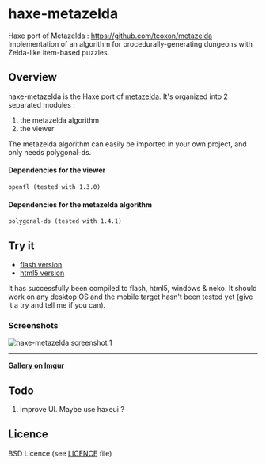 # haxe-metazelda

Haxe port of Metazelda : https://github.com/tcoxon/metazelda  
Implementation of an algorithm for procedurally-generating dungeons with Zelda-like item-based puzzles.

## Overview
haxe-metazelda is the Haxe port of [metazelda](https://github.com/tcoxon/metazelda). It's organized into 2 separated modules : 
 1. the metazelda algorithm
 2. the viewer

The metazelda algorithm can easily be imported in your own project, and only needs polygonal-ds.

#### Dependencies for the viewer
```
openfl (tested with 1.3.0)
```

#### Dependencies for the metazelda algorithm
```
polygonal-ds (tested with 1.4.1)
```

## Try it
 * [flash version](https://dl.dropboxusercontent.com/u/100579483/haxe-metazelda/flash/haxemetazelda.swf)
 * [html5 version](https://dl.dropboxusercontent.com/u/100579483/haxe-metazelda/html5/index.html)

It has successfully been compiled to flash, html5,  windows & neko. It should work on any desktop OS and the mobile target hasn't been tested yet (give it a try and tell me if you can).

### Screenshots

![haxe-metazelda screenshot 1](http://i.imgur.com/Q6DRIQk.png)  

-----

**[Gallery on Imgur](http://imgur.com/a/N4VPm)**

## Todo
 1. improve UI. Maybe use haxeui ?
 
## Licence
 
 BSD Licence (see [LICENCE](https://github.com/julsam/haxe-metazelda/blob/master/LICENCE) file)
